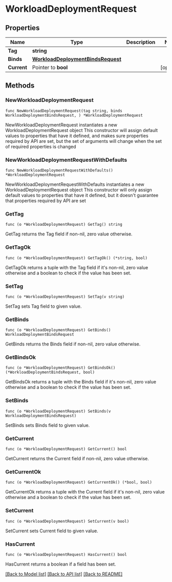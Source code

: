 # WorkloadDeploymentRequest

## Properties

Name | Type | Description | Notes
------------ | ------------- | ------------- | -------------
**Tag** | **string** |  | 
**Binds** | [**WorkloadDeploymentBindsRequest**](WorkloadDeploymentBindsRequest.md) |  | 
**Current** | Pointer to **bool** |  | [optional] 

## Methods

### NewWorkloadDeploymentRequest

`func NewWorkloadDeploymentRequest(tag string, binds WorkloadDeploymentBindsRequest, ) *WorkloadDeploymentRequest`

NewWorkloadDeploymentRequest instantiates a new WorkloadDeploymentRequest object
This constructor will assign default values to properties that have it defined,
and makes sure properties required by API are set, but the set of arguments
will change when the set of required properties is changed

### NewWorkloadDeploymentRequestWithDefaults

`func NewWorkloadDeploymentRequestWithDefaults() *WorkloadDeploymentRequest`

NewWorkloadDeploymentRequestWithDefaults instantiates a new WorkloadDeploymentRequest object
This constructor will only assign default values to properties that have it defined,
but it doesn't guarantee that properties required by API are set

### GetTag

`func (o *WorkloadDeploymentRequest) GetTag() string`

GetTag returns the Tag field if non-nil, zero value otherwise.

### GetTagOk

`func (o *WorkloadDeploymentRequest) GetTagOk() (*string, bool)`

GetTagOk returns a tuple with the Tag field if it's non-nil, zero value otherwise
and a boolean to check if the value has been set.

### SetTag

`func (o *WorkloadDeploymentRequest) SetTag(v string)`

SetTag sets Tag field to given value.


### GetBinds

`func (o *WorkloadDeploymentRequest) GetBinds() WorkloadDeploymentBindsRequest`

GetBinds returns the Binds field if non-nil, zero value otherwise.

### GetBindsOk

`func (o *WorkloadDeploymentRequest) GetBindsOk() (*WorkloadDeploymentBindsRequest, bool)`

GetBindsOk returns a tuple with the Binds field if it's non-nil, zero value otherwise
and a boolean to check if the value has been set.

### SetBinds

`func (o *WorkloadDeploymentRequest) SetBinds(v WorkloadDeploymentBindsRequest)`

SetBinds sets Binds field to given value.


### GetCurrent

`func (o *WorkloadDeploymentRequest) GetCurrent() bool`

GetCurrent returns the Current field if non-nil, zero value otherwise.

### GetCurrentOk

`func (o *WorkloadDeploymentRequest) GetCurrentOk() (*bool, bool)`

GetCurrentOk returns a tuple with the Current field if it's non-nil, zero value otherwise
and a boolean to check if the value has been set.

### SetCurrent

`func (o *WorkloadDeploymentRequest) SetCurrent(v bool)`

SetCurrent sets Current field to given value.

### HasCurrent

`func (o *WorkloadDeploymentRequest) HasCurrent() bool`

HasCurrent returns a boolean if a field has been set.


[[Back to Model list]](../README.md#documentation-for-models) [[Back to API list]](../README.md#documentation-for-api-endpoints) [[Back to README]](../README.md)


